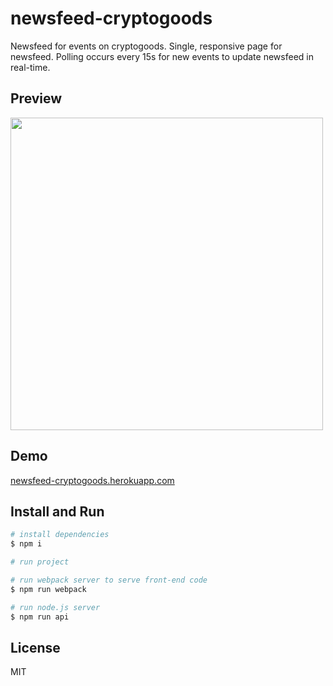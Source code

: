 # newsfeed-cryptogoods
Newsfeed for events on cryptogoods. Single, responsive page for newsfeed. Polling occurs every 15s for new events to update newsfeed in real-time.

## Preview

<img src="https://github.com/AndrejGajdos/newsfeed-cryptogoods/blob/master/media/newsfeed-cryptogood-preview.gif" width="500">

## Demo

[newsfeed-cryptogoods.herokuapp.com](https://newsfeed-cryptogoods.herokuapp.com/)

## Install and Run

```bash
# install dependencies
$ npm i
```

```bash
# run project

# run webpack server to serve front-end code
$ npm run webpack

# run node.js server
$ npm run api
```

## License

MIT
